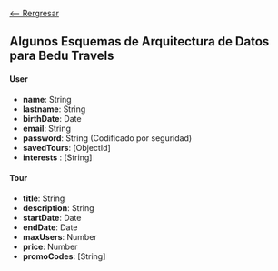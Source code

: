 [<-- Rergresar](../)

## Algunos Esquemas de Arquitectura de Datos para Bedu Travels

#### User

- **name**: String
- **lastname**: String
- **birthDate**: Date
- **email**: String
- **password**: String (Codificado por seguridad)
- **savedTours**: [ObjectId]
- **interests** : [String]

#### Tour

- **title**: String
- **description**: String
- **startDate**: Date
- **endDate**: Date
- **maxUsers**: Number
- **price**: Number
- **promoCodes**: [String]